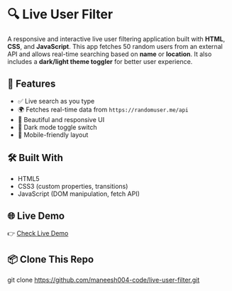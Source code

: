 # 🔍 Live User Filter

A responsive and interactive live user filtering application built with **HTML**, **CSS**, and **JavaScript**. This app fetches 50 random users from an external API and allows real-time searching based on **name** or **location**. It also includes a **dark/light theme toggler** for better user experience.

## 🚀 Features

- ✅ Live search as you type
- 🌍 Fetches real-time data from `https://randomuser.me/api`
- 🎨 Beautiful and responsive UI
- 🌙 Dark mode toggle switch
- 📱 Mobile-friendly layout

## 🛠️ Built With

- HTML5
- CSS3 (custom properties, transitions)
- JavaScript (DOM manipulation, fetch API)



## 🌐 Live Demo

👉 [Check Live Demo](https://maneesh004-code.github.io/live-user-filter-app/) 

## 📦 Clone This Repo


git clone https://github.com/maneesh004-code/live-user-filter.git


